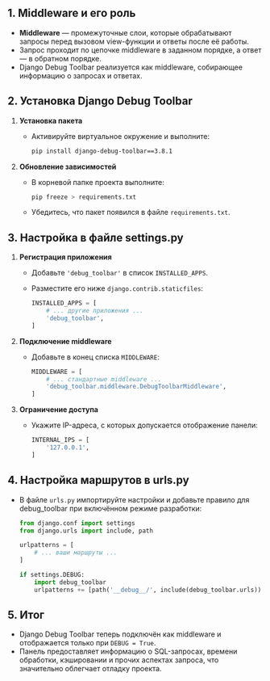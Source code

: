 
## 1. Middleware и его роль

- **Middleware** — промежуточные слои, которые обрабатывают запросы перед вызовом view-функции и ответы после её работы.
- Запрос проходит по цепочке middleware в заданном порядке, а ответ — в обратном порядке.
- Django Debug Toolbar реализуется как middleware, собирающее информацию о запросах и ответах.

## 2. Установка Django Debug Toolbar

1. **Установка пакета**
    - Активируйте виртуальное окружение и выполните:
        
        ```bash
        pip install django-debug-toolbar==3.8.1
        ```
        
2. **Обновление зависимостей**
    - В корневой папке проекта выполните:
        
        ```bash
        pip freeze > requirements.txt
        ```
        
    - Убедитесь, что пакет появился в файле `requirements.txt`.

## 3. Настройка в файле settings.py

1. **Регистрация приложения**
    - Добавьте `'debug_toolbar'` в список `INSTALLED_APPS`.
    - Разместите его ниже `django.contrib.staticfiles`:
        
        ```python
        INSTALLED_APPS = [
            # ... другие приложения ...
            'debug_toolbar',
        ]
        ```
        
2. **Подключение middleware**
    - Добавьте в конец списка `MIDDLEWARE`:
        
        ```python
        MIDDLEWARE = [
            # ... стандартные middleware ...
            'debug_toolbar.middleware.DebugToolbarMiddleware',
        ]
        ```
        
3. **Ограничение доступа**
    - Укажите IP-адреса, с которых допускается отображение панели:
        
        ```python
        INTERNAL_IPS = [
            '127.0.0.1',
        ]
        ```
        

## 4. Настройка маршрутов в urls.py

- В файле `urls.py` импортируйте настройки и добавьте правило для debug_toolbar при включённом режиме разработки:
    
    ```python
    from django.conf import settings
    from django.urls import include, path
    
    urlpatterns = [
        # ... ваши маршруты ...
    ]
    
    if settings.DEBUG:
        import debug_toolbar
        urlpatterns += [path('__debug__/', include(debug_toolbar.urls))]
    ```
    

## 5. Итог

- Django Debug Toolbar теперь подключён как middleware и отображается только при `DEBUG = True`.
- Панель предоставляет информацию о SQL-запросах, времени обработки, кэшировании и прочих аспектах запроса, что значительно облегчает отладку проекта.